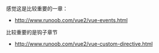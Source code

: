 感觉这是比较重要的一章：

 - http://www.runoob.com/vue2/vue-events.html

比较重要的是钩子章节

 - http://www.runoob.com/vue2/vue-custom-directive.html